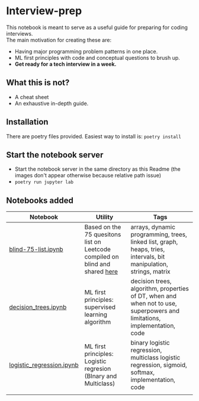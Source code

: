 # Interview-prep


This notebook is meant to serve as a useful guide for preparing for coding interviews. <br>
The main motivation for creating these are: 
 * Having major programming problem patterns in one place.
 * ML first principles with code and conceptual questions to brush up.
 * **Get ready for a tech interview in a week.**

## What this is not?

* A cheat sheet
* An exhaustive in-depth guide.

## Installation

There are poetry files provided. Easiest way to install is:
```poetry install```

## Start the notebook server

* Start the notebook server in the same directory as this Readme (the images don't appear otherwise because relative path issue)
* ```poetry run jupyter lab```

## Notebooks added

| Notebook 	                                                                      | Utility	                                                                                                                                                              | Tags	                                                                                                                              |
|---------------------------------------------------------------------------------|-----------------------------------------------------------------------------------------------------------------------------------------------------------------------|------------------------------------------------------------------------------------------------------------------------------------|
| 	    [blind-75-list.ipynb](notebooks%2Fcoding_questions%2Fblind-75-list.ipynb)  | 	  Based on the 75 quesitons list on Leetcode compiled on blind and shared [here](https://leetcode.com/discuss/general-discussion/460599/blind-75-leetcode-questions) | 	arrays, dynamic programming, trees, linked list, graph, heaps, tries, intervals, bit manipulation, strings, matrix                |
| 	    [decision_trees.ipynb](notebooks%2Fml_first_principles%2Fsupervised_algorithms%2Fdecision_trees.ipynb) | ML first principles: supervised learning algorithm	                                                                                                                   | 	         decision trees, algorithm, properties of DT, when and when not to use, superpowers and limitations, implementation, code |
| 	    [logistic_regression.ipynb](notebooks%2Fml_first_principles%2Fsupervised_algorithms%2Flogistic_regression.ipynb)                                                                           | 	     ML first principles: Logistic regresion (BInary and Multiclass)                                                                                                 | 	                       binary logistic regression, multiclass logistic regression, sigmoid, softmax, implementation, code         |
|                                                                                                                                                                                                 |                                                                                                                                                                       |                                                                                                                                    |